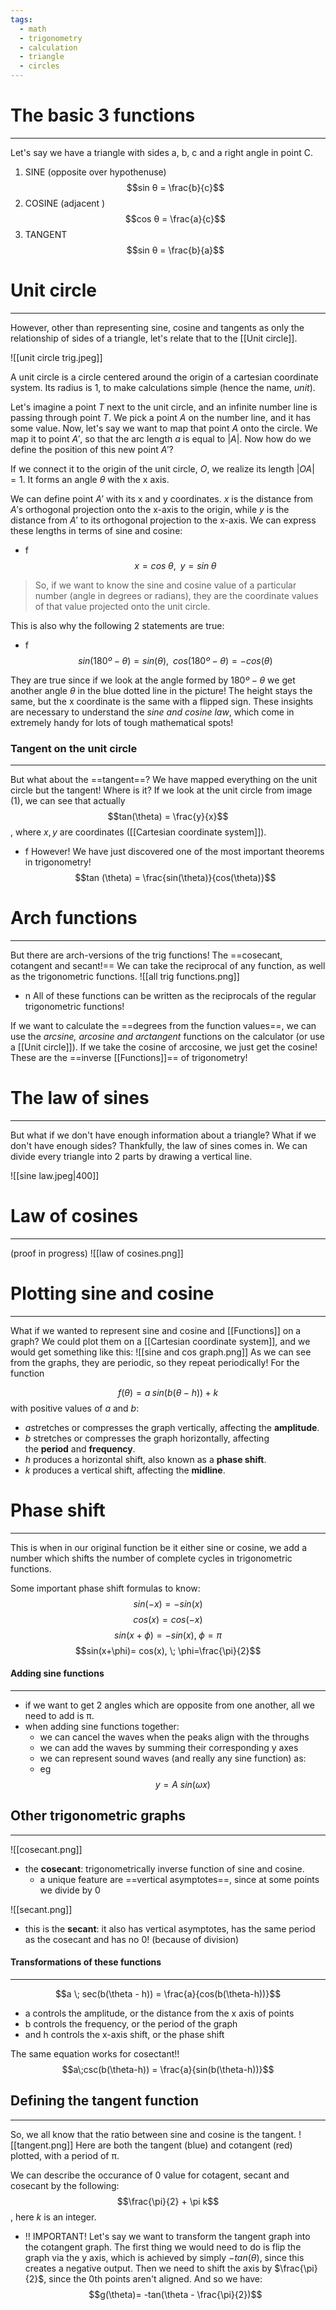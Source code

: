 ```yaml
---
tags:
  - math
  - trigonometry
  - calculation
  - triangle
  - circles
---
```

# The basic 3 functions
---
Let's say we have a triangle with sides a, b, c and a right angle in point C. 
1. SINE (opposite over hypothenuse)
$$sin θ = \frac{b}{c}$$
2. COSINE (adjacent )
$$cos θ = \frac{a}{c}$$
3. TANGENT
$$sin θ = \frac{b}{a}$$

# Unit circle
---
However, other than representing sine, cosine and tangents as only the relationship of sides of a triangle, let's relate that to the [[Unit circle]].

![[unit circle trig.jpeg]]

A unit circle is a circle centered around the origin of a cartesian coordinate system. Its radius is 1, to make calculations simple (hence the name, *unit*). 

Let's imagine a point $T$ next to the unit circle, and an infinite number line is passing through point $T$. We pick a point $A$ on the number line, and it has some value. Now, let's say we want to map that point $A$ onto the circle. We map it to point $A'$, so that the arc length $a$ is equal to $|A|$. Now how do we define the position of this new point $A'$?

If we connect it to the origin of the unit circle, $O$, we realize its length $|OA| = 1$. It forms an angle $\theta$ with the x axis. 

We can define point $A'$ with its x and y coordinates. $x$ is the distance from $A'$s orthogonal projection onto the x-axis to the origin, while $y$ is the distance from $A'$ to its orthogonal projection to the x-axis. We can express these lengths in terms of sine and cosine:
- f $$x = cos\;\theta,\;\;y = sin\;\theta$$

>So, if we want to know the sine and cosine value of a particular number (angle in degrees or radians), they are the coordinate values of that value projected onto the unit circle.  

This is also why the following 2 statements are true:
- f $$sin(180º-\theta) = sin(\theta), \;\;cos(180º-\theta) = -cos(\theta)$$

They are true since if we look at the angle formed by $180º-\theta$ we get another angle $\theta$ in the blue dotted line in the picture! The height stays the same, but the x coordinate is the same with a flipped sign. These insights are necessary to understand the *sine and cosine law*, which come in extremely handy for lots of tough mathematical spots!

### Tangent on the unit circle
---
But what about the ==tangent==? We have mapped everything on the unit circle but the tangent! Where is it?
If we look at the unit circle from image (1), we can see that actually
$$tan(\theta) = \frac{y}{x}$$, where $x,y$ are coordinates ([[Cartesian coordinate system]]). 

- f However! We have just discovered one of the most important theorems in trigonometry! $$tan (\theta) = \frac{sin(\theta)}{cos(\theta)}$$
# Arch functions
---
But there are arch-versions of the trig functions! The ==cosecant, cotangent and secant!==
We can take the reciprocal of any function, as well as the trigonometric functions. 
![[all trig functions.png]]
- n All of these functions can be written as the reciprocals of the regular trigonometric functions!

If we want to calculate the ==degrees from the function values==, we can use the *arcsine, arcosine and arctangent* functions on the calculator (or use a [[Unit circle]]). If we take the cosine of arccosine, we just get the cosine! These are the ==inverse [[Functions]]== of trigonometry!

# The law of sines
---
But what if we don't have enough information about a triangle? What if we don't have enough sides? Thankfully, the law of sines comes in. We can divide every triangle into 2 parts by drawing a vertical line. 

![[sine law.jpeg|400]]

# Law of cosines
---

(proof in progress)
![[law of cosines.png]]

# Plotting sine and cosine
---
What if we wanted to represent sine and cosine and [[Functions]] on a graph? We could plot them on a [[Cartesian coordinate system]], and we would get something like this:
![[sine and cos graph.png]]
As we can see from the graphs, they are periodic, so they repeat periodically! 
For the function

$$f(\theta) = a \; sin(b(\theta - h)) + k$$
with positive values of $a$ and $b$:
- $a$stretches or compresses the graph vertically, affecting the **amplitude**.
- $b$ stretches or compresses the graph horizontally, affecting the **period** and **frequency**.  
- $h$ produces a horizontal shift, also known as a **phase shift**.
- $k$ produces a vertical shift, affecting the **midline**.

# Phase shift
---
This is when in our original function be it either sine or cosine, we add a number which shifts the number of complete cycles in trigonometric functions. 

Some important phase shift formulas to know:
$$sin(-x) = - sin(x)$$
$$cos(x) = cos(-x)$$
$$sin(x+\phi) = -sin(x), \; \phi=\pi$$
$$sin(x+\phi)= cos(x), \; \phi=\frac{\pi}{2}$$
#### Adding sine functions
----
- if we want to get 2 angles which are opposite from one another, all we need to add is π. 
- when adding sine functions together:
	- we can cancel the waves when the peaks align with the throughs
	- we can add the waves by summing their corresponding y axes
	- we can represent sound waves (and really any sine function) as:
	- eg $$y = A\:sin(\omega x)$$

## Other trigonometric graphs
---
![[cosecant.png]]
- the **cosecant**: trigonometrically inverse function of sine and cosine.
	- a unique feature are ==vertical asymptotes==, since at some points we divide by 0

![[secant.png]]
- this is the **secant**: it also has vertical asymptotes, has the same period as the cosecant and has no 0! (because of division)

#### Transformations of these functions
----
$$a \; sec(b(\theta - h)) = \frac{a}{cos(b(\theta-h))}$$
- a controls the amplitude, or the distance from the x axis of points
- b controls the frequency, or the period of the graph
- and h controls the x-axis shift, or the phase shift

The same equation works for cosectant!!
$$a\;csc(b(\theta-h)) = \frac{a}{sin(b(\theta-h))}$$
## Defining the tangent function
---
So, we all know that the ratio between sine and cosine is the tangent. 
![[tangent.png]]
Here are both the tangent (blue) and cotangent (red) plotted, with a period of π. 

We can describe the occurance of 0 value for cotagent, secant and cosecant by the following:
$$\frac{\pi}{2} + \pi k$$, here $k$ is an integer.

- !! IMPORTANT! Let's say we want to transform the tangent graph into the cotangent graph. The first thing we would need to do is flip the graph via the y axis, which is achieved by simply $-tan(\theta)$, since this creates a negative output. Then we need to shift the axis by $\frac{\pi}{2}$, since the 0th points aren't aligned. And so we have: $$g(\theta)= -tan(\theta - \frac{\pi}{2})$$







